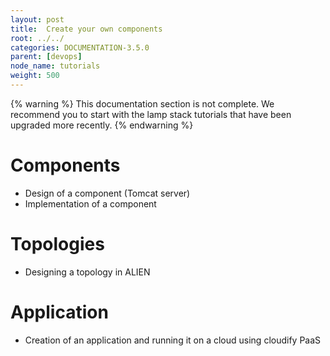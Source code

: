 ```yaml
---
layout: post
title:  Create your own components
root: ../../
categories: DOCUMENTATION-3.5.0
parent: [devops]
node_name: tutorials
weight: 500
---
```


{% warning %}
This documentation section is not complete. We recommend you to start with the lamp stack tutorials that have been upgraded more recently.
{% endwarning %}

# Components

* Design of a component (Tomcat server)
* Implementation of a component

# Topologies

* Designing a topology in ALIEN

# Application

* Creation of an application and running it on a cloud using cloudify PaaS
